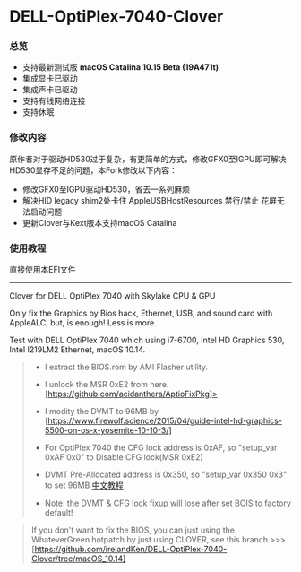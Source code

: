 # DELL-OptiPlex-7040-Clover
### 总览

- 支持最新测试版 **macOS Catalina 10.15 Beta (19A471t)**
- 集成显卡已驱动
- 集成声卡已驱动
- 支持有线网络连接
- 支持休眠

### 修改内容

原作者对于驱动HD530过于复杂，有更简单的方式，修改GFX0至IGPU即可解决HD530显存不足的问题，本Fork修改以下内容：
- 修改GFX0至IGPU驱动HD530，省去一系列麻烦
- 解决HID legacy shim2处卡住 AppleUSBHostResources 禁行/禁止 花屏无法启动问题
- 更新Clover与Kext版本支持macOS Catalina

### 使用教程
直接使用本EFI文件

---

Clover for DELL OptiPlex 7040 with Skylake CPU & GPU

Only fix the Graphics by Bios hack, Ethernet, USB, and sound card with AppleALC, but, is enough! Less is more.

Test with DELL OptiPlex 7040 which using i7-6700, Intel HD Graphics 530, Intel I219LM2 Ethernet, macOS 10.14.


>
> - I extract the BIOS.rom by AMI Flasher utility.
>
> - I unlock the MSR 0xE2 from here. [https://github.com/acidanthera/AptioFixPkg]> 
> - I modity the DVMT to 96MB by [https://www.firewolf.science/2015/04/guide-intel-hd-graphics-5500-on-os-x-yosemite-10-10-3/]
> - For OptiPlex 7040 the CFG lock address is 0xAF, so "setup_var 0xAF 0x0" to Disable CFG lock(MSR 0xE2)
> - DVMT Pre-Allocated address is 0x350, so "setup_var 0x350 0x3" to set 96MB [中文教程](https://zhuanlan.zhihu.com/p/39798235)
> - Note: the DVMT & CFG lock fixup will lose after set BOIS to factory default!

> If you don't want to fix the BIOS, you can just using the WhateverGreen hotpatch by just using CLOVER, see this branch >>>[https://github.com/irelandKen/DELL-OptiPlex-7040-Clover/tree/macOS_10.14] 
